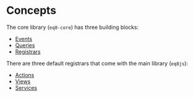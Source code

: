 # Concepts

The core library (`eq8-core`) has three building blocks:
  * [Events](./EVENTS.md)
  * [Queries](./QUERIES.md)
  * [Registrars](./registrars/README.md)

There are three default registrars that come with the main library (`eq8js`):
  * [Actions](./registrars/ACTIONS.md)
  * [Views](./registrars/VIEWS.md)
  * [Services](./registrars/SERVICES.md)
